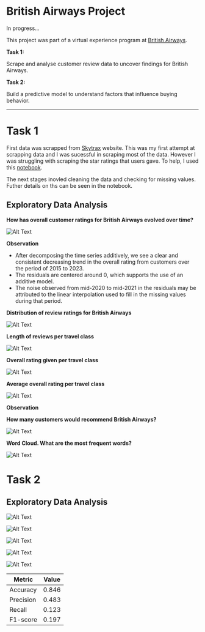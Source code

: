 # British Airways Project

In progress...

This project was part of a virtual experience program at [British Airways](https://www.theforage.com/virtual-internships/prototype/NjynCWzGSaWXQCxSX/Data-Science?ref=Zca4MBFp2EyABm3Co).

**Task 1:**

Scrape and analyse customer review data to uncover findings for British Airways.

**Task 2:**

Build a predictive model to understand factors that influence buying behavior.

--- 

# Task 1

First data was scrapped from [Skytrax](https://www.airlinequality.com/airline-reviews/british-airways) website. This was my first attempt at scrapping data and I was sucessful in scraping most of the data. However I was struggling with scraping the star ratings that users gave. To help, I used this [notebook](https://www.kaggle.com/code/minnikeswarrao/web-scraping-on-skytrax-com/notebook). 

The next stages inovled cleaning the data and checking for missing values. Futher details on ths can be seen in the notebook.


## Exploratory Data Analysis


**How has overall customer ratings for British Airways evolved over time?**

![Alt Text](1.png)

**Observation**

- After decomposing the time series additively, we see a clear and consistent decreasing trend in the overall rating from customers over the period of 2015 to 2023. 
- The residuals are centered around 0, which supports the use of an additive model.
- The noise observed from mid-2020 to mid-2021 in the residuals may be attributed to the linear interpolation used to fill in the missing values during that period.

**Distribution of review ratings for British Airways**

![Alt Text](2.png)

**Length of reviews per travel class**

![Alt Text](3.png)

**Overall rating given per travel class**

![Alt Text](4.png)

**Average overall rating per travel class**

![Alt Text](5.png)

**Observation**


**How many customers would recommend British Airways?**

![Alt Text](6.png)

**Word Cloud. What are the most frequent words?**

![Alt Text](7.png)

# Task 2


## Exploratory Data Analysis


![Alt Text](8.png)

![Alt Text](9.png)

![Alt Text](10.png)

![Alt Text](11.png)

![Alt Text](12.png)


| Metric    | Value   |
|-----------|---------|
| Accuracy  | 0.846   |
| Precision | 0.483   |
| Recall    | 0.123   |
| F1-score  | 0.197   |


